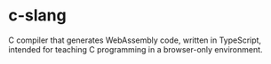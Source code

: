 # c-slang

C compiler that generates WebAssembly code, written in TypeScript, intended for teaching C programming in a browser-only environment.
